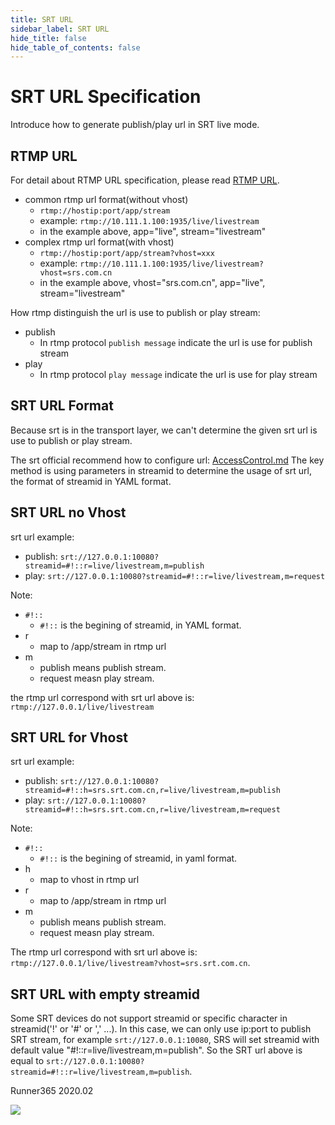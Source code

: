 ```yaml
---
title: SRT URL
sidebar_label: SRT URL
hide_title: false
hide_table_of_contents: false
---
```


# SRT URL Specification

Introduce how to generate publish/play url in SRT live mode.

## RTMP URL

For detail about RTMP URL specification, please read [RTMP URL](./rtmp-url-vhost.md).

* common rtmp url format(without vhost)
    - `rtmp://hostip:port/app/stream` 
    - example: `rtmp://10.111.1.100:1935/live/livestream` 
    - in the example above, app="live", stream="livestream" 
* complex rtmp url format(with vhost)
    - `rtmp://hostip:port/app/stream?vhost=xxx` 
    - example: `rtmp://10.111.1.100:1935/live/livestream?vhost=srs.com.cn` 
    - in the example above, vhost="srs.com.cn", app="live", stream="livestream"

How rtmp distinguish the url is use to publish or play stream:

* publish 
    - In rtmp protocol `publish message` indicate the url is use for publish stream
* play 
    - In rtmp protocol `play message` indicate the url is use for play stream

## SRT URL Format

Because srt is in the transport layer, we can't determine the given srt url is use to publish or play stream.

The srt official recommend how to configure url: [AccessControl.md](https://github.com/Haivision/srt/blob/master/docs/features/access-control.md)
The key method is using parameters in streamid to determine the usage of srt url, the format of streamid in YAML format.

## SRT URL no Vhost

srt url example:
* publish: `srt://127.0.0.1:10080?streamid=#!::r=live/livestream,m=publish` 
* play: `srt://127.0.0.1:10080?streamid=#!::r=live/livestream,m=request` 

Note:
* `#!::` 
    - `#!::` is the begining of streamid, in YAML format.
* r 
    - map to /app/stream in rtmp url
* m 
    - publish means publish stream.
    - request measn play stream.

the rtmp url correspond with srt url above is: `rtmp://127.0.0.1/live/livestream`

## SRT URL for Vhost

srt url example:
* publish: `srt://127.0.0.1:10080?streamid=#!::h=srs.srt.com.cn,r=live/livestream,m=publish` 
* play: `srt://127.0.0.1:10080?streamid=#!::h=srs.srt.com.cn,r=live/livestream,m=request` 

Note:
* `#!::` 
    - `#!::` is the begining of streamid, in yaml format.
* h 
    - map to vhost in rtmp url
* r 
    - map to /app/stream in rtmp url
* m 
    - publish means publish stream.
    - request measn play stream.

The rtmp url correspond with srt url above is: `rtmp://127.0.0.1/live/livestream?vhost=srs.srt.com.cn`.

## SRT URL with empty streamid

Some SRT devices do not support streamid or specific character in streamid('!' or '#' or ',' ...).
In this case, we can only use ip:port to publish SRT stream, for example `srt://127.0.0.1:10080`, SRS will set
streamid with default value "#!::r=live/livestream,m=publish". So the SRT url above is equal to
`srt://127.0.0.1:10080?streamid=#!::r=live/livestream,m=publish`.

Runner365 2020.02

![](https://ossrs.net/gif/v1/sls.gif?site=ossrs.io&path=/lts/doc/en/v5/srt-url)


